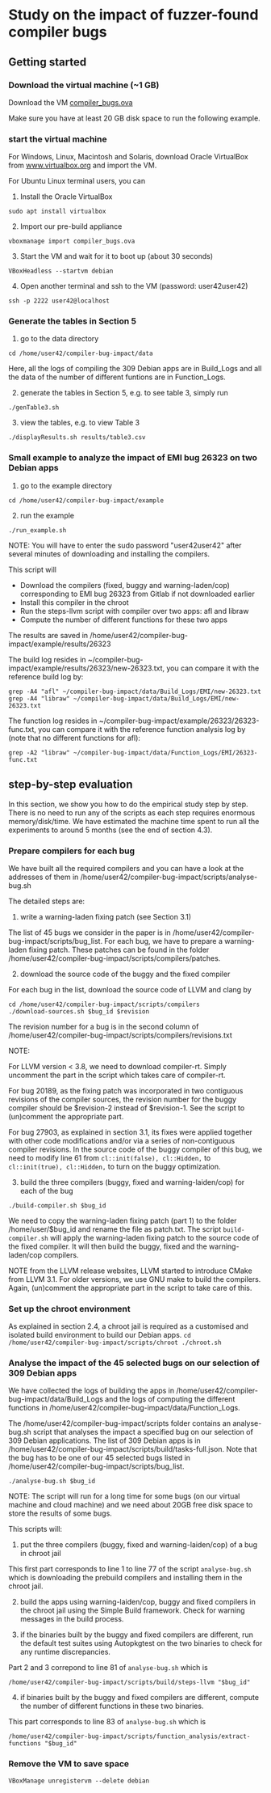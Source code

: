 # Study on the impact of fuzzer-found compiler bugs
## Getting started

### Download the virtual machine (~1 GB)

Download the VM [compiler_bugs.ova](https://drive.google.com/file/d/1mubw_cEIkMzWVeBGIHBAn826-sdtu81u/view?usp=sharing)

Make sure you have at least 20 GB disk space to run the following example.

### start the virtual machine 

For Windows, Linux, Macintosh and Solaris, download Oracle VirtualBox from www.virtualbox.org and import the VM.

For Ubuntu Linux terminal users, you can

1. Install the Oracle VirtualBox

```
sudo apt install virtualbox
```
2. Import our pre-build appliance
```
vboxmanage import compiler_bugs.ova
```
3. Start the VM and wait for it to boot up (about 30 seconds)
```
VBoxHeadless --startvm debian
```
4. Open another terminal and ssh to the VM (password: user42user42)
```
ssh -p 2222 user42@localhost
```

### Generate the tables in Section 5

1. go to the data directory
```
cd /home/user42/compiler-bug-impact/data
```
Here, all the logs of compiling the 309 Debian apps are in Build_Logs and all the data of the number of different funtions are in Function_Logs.

2. generate the tables in Section 5, e.g. to see table 3, simply run 
```
./genTable3.sh
```
3. view the tables, e.g. to view Table 3 
```
./displayResults.sh results/table3.csv
```

### Small example to analyze the impact of EMI bug 26323 on two Debian apps

1. go to the example directory 
```
cd /home/user42/compiler-bug-impact/example
```
2. run the example 
```
./run_example.sh
```

NOTE: You will have to enter the sudo password "user42user42" after several minutes of downloading and installing the compilers.

This script will 
- Download the compilers (fixed, buggy and warning-laden/cop) corresponding to EMI bug 26323 from Gitlab if not downloaded earlier
- Install this compiler in the chroot
- Run the steps-llvm script with compiler over two apps: afl and libraw
- Compute the number of different functions for these two apps

The results are saved in /home/user42/compiler-bug-impact/example/results/26323

The build log resides in ~/compiler-bug-impact/example/results/26323/new-26323.txt, you can compare it with the reference build log by:
```
grep -A4 "afl" ~/compiler-bug-impact/data/Build_Logs/EMI/new-26323.txt
grep -A4 "libraw" ~/compiler-bug-impact/data/Build_Logs/EMI/new-26323.txt
```
The function log resides in ~/compiler-bug-impact/example/26323/26323-func.txt, you can compare it with the reference function analysis log by (note that no different functions for afl):
```
grep -A2 "libraw" ~/compiler-bug-impact/data/Function_Logs/EMI/26323-func.txt
```

## step-by-step evaluation 

In this section, we show you how to do the empirical study step by step. There is no need to run any of the scripts as each step requires enormous memory/disk/time. We have estimated the machine time spent to run all the experiments to around 5 months (see the end of section 4.3).  

### Prepare compilers for each bug

We have built all the required compilers and you can have a look at the addresses of them in /home/user42/compiler-bug-impact/scripts/analyse-bug.sh

The detailed steps are:

1. write a warning-laden fixing patch (see Section 3.1)

The list of 45 bugs we consider in the paper is in /home/user42/compiler-bug-impact/scripts/bug_list. For each bug, we have to prepare a warning-laden fixing patch. These patches can be found in the folder /home/user42/compiler-bug-impact/scripts/compilers/patches. 

2. download the source code of the buggy and the fixed compiler

For each bug in the list, download the source code of LLVM and clang by
```
cd /home/user42/compiler-bug-impact/scripts/compilers
./download-sources.sh $bug_id $revision
```
The revision number for a bug is in the second column of /home/user42/compiler-bug-impact/scripts/compilers/revisions.txt

NOTE:

For LLVM version < 3.8, we need to download compiler-rt. Simply uncomment the part in the script which takes care of compiler-rt.

For bug 20189, as the fixing patch was incorporated in two contiguous revisions of the compiler sources, the revision number for the buggy compiler should be $revision-2 instead of $revision-1. See the script to (un)comment the appropriate part.

For bug 27903, as explained in section 3.1, its fixes were applied together with other code modifications and/or via a series of non-contiguous compiler revisions. In the source code of the buggy compiler of this bug, we need to modify line 61 from `cl::init(false), cl::Hidden,` to `cl::init(true), cl::Hidden,` to turn on the buggy optimization.

3. build the three compilers (buggy, fixed and warning-laiden/cop) for each of the bug 

```
./build-compiler.sh $bug_id
```
We need to copy the warning-laden fixing patch (part 1) to the folder /home/user/$bug_id and rename the file as patch.txt. The script `build-compiler.sh` will apply the warning-laden fixing patch to the source code of the fixed compiler. It will then build the buggy, fixed and the warning-laden/cop compilers.

NOTE from the LLVM release websites, LLVM started to introduce CMake from LLVM 3.1. For older versions, we use GNU make to build the compilers. Again, (un)comment the appropriate part in the script to take care of this.


### Set up the chroot environment

As explained in section 2.4, a chroot jail is required as a customised and isolated build environment to build our Debian apps. 
`
cd /home/user42/compiler-bug-impact/scripts/chroot
./chroot.sh
`

### Analyse the impact of the 45 selected bugs on our selection of 309 Debian apps

We have collected the logs of building the apps in /home/user42/compiler-bug-impact/data/Build_Logs and the logs of computing the different functions in /home/user42/compiler-bug-impact/data/Function_Logs.

The /home/user42/compiler-bug-impact/scripts folder contains an analyse-bug.sh script that analyses the impact a specified bug on our selection of 309 Debian applications. The list of 309 Debian apps is in /home/user42/compiler-bug-impact/scripts/build/tasks-full.json. Note that the bug has to be one of our 45 selected bugs listed in /home/user42/compiler-bug-impact/scripts/bug_list. 

```
./analyse-bug.sh $bug_id
```

NOTE: The script will run for a long time for some bugs (on our virtual machine and cloud machine) and we need about 20GB free disk space to store the results of some bugs. 

This scripts will: 

1. put the three compilers (buggy, fixed and warning-laiden/cop) of a bug in chroot jail

This first part corresponds to line 1 to line 77 of the script `analyse-bug.sh` which is downloading the prebuild compilers and installing them in the chroot jail. 

2. build the apps using warning-laiden/cop, buggy and fixed compilers in the chroot jail using the Simple Build framework. Check for warning messages in the build process.

3. if the binaries built by the buggy and fixed compilers are different, run the default test suites using Autopkgtest on the two binaries to check for any runtime discrepancies. 

Part 2 and 3 correpond to line 81 of `analyse-bug.sh` which is 
```
/home/user42/compiler-bug-impact/scripts/build/steps-llvm "$bug_id"
```

4. if binaries built by the buggy and fixed compilers are different, compute the number of different functions in these two binaries.

This part corresponds to line 83 of `analyse-bug.sh` which is 
```
/home/user42/compiler-bug-impact/scripts/function_analysis/extract-functions "$bug_id"
```

### Remove the VM to save space
```
VBoxManage unregistervm --delete debian
```
